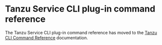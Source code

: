 # Tanzu Service CLI plug-in command reference

The Tanzu Service CLI plug-in command reference has moved to the [Tanzu CLI Command Reference](https://docs.vmware.com/en/VMware-Tanzu-CLI/1.1/tanzu-cli/tanzu-services.html) documentation.
